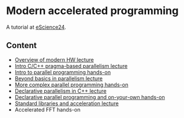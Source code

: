# Modern accelerated programming
A tutorial at [eScience24](http://www.escience-conference.org/2024/tutorials).


## Content

- [Overview of modern HW lecture](lectures/escience24_acc_lecture_1_modern_hw.pdf)
- [Intro C/C++ pragma-based parallelism lecture](lectures/escience24_acc_lecture_2_intro_mp.pdf)
- [Intro to parallel programming hands-on](handson/session_1/README.md)
- [Beyond basics in parallelism lecture](lectures/escience24_acc_lecture_3_beyond_basics.pdf)
- [More complex parallel programming hands-on](handson/session_2/README.md)
- [Declarative parallelism in C++ lecture](lectures/escience24_acc_lecture_4_decl.pdf)
- [Declarative parallel programming and on-your-own hands-on](handson/session_3/README.md)
- [Standard libraries and acceleration lecture](lectures/escience24_acc_lecture_5_stdlib.pdf)
- Accelerated FFT hands-on


